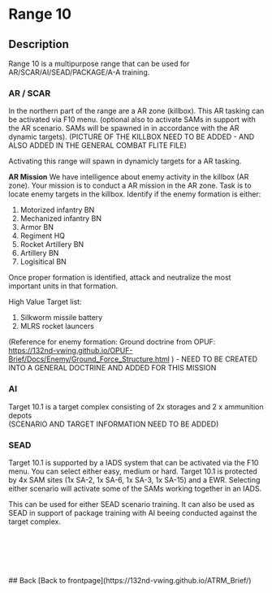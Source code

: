 # Range 10

## Description
Range 10 is a multipurpose range that can be used for AR/SCAR/AI/SEAD/PACKAGE/A-A training.


### AR / SCAR
In the northern part of the range are a AR zone (killbox). This AR tasking can be activated via F10 menu. (optional also to activate SAMs in support with the AR scenario. 
SAMs will be spawned in in accordance with the AR dynamic targets).
(PICTURE OF THE KILLBOX NEED TO BE ADDED - AND ALSO ADDED IN THE GENERAL COMBAT FLITE FILE)

Activating this range will spawn in dynamicly targets for a AR tasking.

**AR Mission**
We have intelligence about enemy activity in the killbox (AR zone). Your mission is to conduct a AR mission in the AR zone.
Task is to locate enemy targets in the killbox. Identify if the enemy formation is either:
1. Motorized infantry BN
2. Mechanized infantry BN
3. Armor BN
4. Regiment HQ
5. Rocket Artillery BN
6. Artillery BN
7. Logisitical BN

Once proper formation is identified, attack and neutralize the most important units in that formation.

High Value Target list:
1. Silkworm missile battery
2. MLRS rocket launcers


(Reference for enemy formation: Ground doctrine from OPUF: https://132nd-vwing.github.io/OPUF-Brief/Docs/Enemy/Ground_Force_Structure.html )  - NEED TO BE CREATED INTO A GENERAL DOCTRINE AND ADDED FOR THIS MISSION

### AI
Target 10.1 is a target complex consisting of 2x storages and 2 x ammunition depots  
(SCENARIO AND TARGET INFORMATION NEED TO BE ADDED)


### SEAD  
Target 10.1 is supported by a IADS system that can be activated via the F10 menu. You can select either easy, medium or hard.
Target 10.1 is protected by 4x SAM sites (1x SA-2, 1x SA-6, 1x SA-3, 1x SA-15) and a EWR.   Selecting either scenario will activate some of the SAMs working together in an IADS.

This can be used for either SEAD scenario training. It can also be used as SEAD in support of package training with AI beeing conducted against the target complex.

<br>
<br>
<br>
<br>
<br>
## Back
[Back to frontpage](https://132nd-vwing.github.io/ATRM_Brief/)